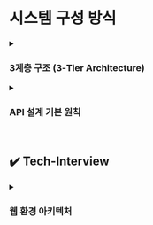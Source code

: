 # 시스템 구성 방식

<details>
    <summary><h3>3계층 구조 (3-Tier Architecture)</h3></summary>
    <ul>
        <li><strong>3계층 구조란?</strong></li>
        플랫폼을 세 가지 계층으로 나누어 논리적 또는 물리적으로 분리하여 구축 및 운영하는 아키텍처
        <br><br>
        예를 들어 웹 서비스를 운영할 때, 서버 한 대에 모든 기능을 통합하는 대신<br> 
        <strong>프레젠테이션 계층, 애플리케이션 계층, 데이터 계층</strong><br>
        으로 분리해 각각 독립적으로 관리한다.
        <br><br>
        3계층 외에도 2계층, 4계층 등 다양한 구조로 나눌 수 있으며, 이를 <strong>다층 구조(Multi-tier Architecture)</strong>라고 한다.
        <br><br>
        <li><strong>프레젠테이션 계층</strong></li>
        사용자와 직접 상호작용하는 계층. UI와 사용자 요청 전달 및 결과 표시<br>
        ex) React, HTML/CSS, Android 앱
        <li><strong>애플리케이션 계층</strong></li>
        비즈니스 로직 처리, 사용자 요청을 처리, DB와 연동<br>
        ex) Python, Node.js, Java 서버
        <li><strong>데이터 계층</strong></li>
        데이터 저장, 조회, 수정 등의 기능을 담당<br>
        ex) MySQL, PostgreSQL, MongoDB

<br><br>

<li>
    <em>※ 추가) 2-tier, n-tier 구조와의 차이</em>
</li>

</ul>

</details>

<details>
    <summary><h3>API 설계 기본 원칙</h3></summary>
    <code>Q. API를 설계할 때 필요한 기본 원칙들과 지원자가 API를 작성할 때 가장 중요하게 생각하는 요소에 대해서 설명해주세요.</code>
    <br><br>
    <h3>RESTful 기본 개념</h3>
    <ul>
        <li>리소스를 <strong>URI</strong>로 표현</li>
        <li><strong>HTTP 메서드</strong>로 <strong>자원에 대한 행위를 요청</strong> (GET, POST, PUT, DELETE 등)</li>
        <li><strong>JSON 포맷</strong>으로 요청/응답 본문 처리</li>
    </ul>
    <br>
    <h3>RESTful API 설계 규칙</h3>
    <ul>
        <li>
        <strong>1. URL 규칙</strong><br>슬래시(/)로 계층 표현, 마지막 슬래시 생략<br>
        </li><br>
        <li>
        <strong>2. 대시(-) 사용</strong><br>언더바(_) 대신 대시(-) 사용<br>
        </li><br>
        <li><strong>3. 소문자 사용</strong><br>URI는 항상 소문자 → 일관성, 단순함 지향</li><br>
        <li>
        <strong>4. 단순한 구조로 작성</strong><br>하나의 리소스에는 단수/복수 URL만 허용<br>
        구조가 일관되면 HTTP 메서드 설계를 올바르게 하기 쉬워지고, 그 결과로 멱등성도 자연스럽게 확보가 됨<br>
        예: <code>/orders</code>, <code>/orders/1</code><br>
        <br>
        <strong>* 멱등성: 같은 요청을 여러 번 보내더라도 결과가 변하지 않는 성질</strong><br>
        - GET, PUT(전체 덮어쓰기라서 결과가 항상 그대로), DELETE → 멱등성 있음<br>
        - POST(요청 할 때마다 새로운 데이터 생김), PATCH(부분 수정으로 데이터 누적이 가능해 매번 결과 달라질 수 있음) → 멱등성 없음<br>
        </li><br><br>
        <li>
        <strong>5. URL에 HTTP 메서드 노출하지 않기</strong><br>
        예: <code>/getUser</code> X
        </li><br>
        <li>
        <strong>6. URI depth 제한</strong><br>가급적 얕게 구성, 최대 4단계 권장<br>
        예: <code>/shops/1/orders/2/items</code> (지양)
        </li><br>
        <li>
        <strong>7. 의미에 맞는 HTTP 상태 코드 사용</strong>
        <ul>
            <li>200 OK, 201 Created, 204 No Content</li>
            <li>400 Bad Request, 401 Unauthorized, 404 Not Found 등</li>
        </ul>
        </li><br>
        <li>
        <strong>8. API 버전 명시</strong><br>
        예: <code>/v1/orders</code>
        </li><br>
        <li>
        <strong>9. 리소스에 대한 정렬, 필드에 대한 필터, 페이징은 쿼리 파라미터 사용</strong>
        <ul>
            <li>정렬: <code>?sort=created_at</code></li>
            <li>필터: <code>?status=active</code></li>
            <li>페이징: <code>?page=2&amp;limit=10</code></li>
        </ul>
        </li><br>
        <li>
        <strong>10. 문서화</strong><br>API 명세서 제공 (Swagger, Postman 등)<br>
        → 기획자나 현업도 쉽게 테스트 가능해야 함
        </li>
    </ul>
    <br>
    API는 일관성, 명확성, 단순성을 기반으로 설계해야 하며, 팀 전체가 쉽게 이해하고 테스트할 수 있도록 문서화와 표준화가 중요하다.
    <br>
    + 추가) RESTful 기반 설계 외에 어떤 API 설계 방법? 요즘 RESTful API를 많이 사용하는 이유

</details>

<br>

## ✔️ Tech-Interview

<details>
    <summary><h3>웹 환경 아키텍처</h3></summary>
    <ul>
        <li>
            <p><strong>Q1. 다양한 클라이언트 디바이스(웹, 모바일, 태블릿)에서 서버를 호출할 때, 일반적인 3-Tier 환경에서 동작하는 전반적인 프로세스를 설명해주세요.</strong></p>
            <p>A. 
                사용자는 프레젠테이션 계층(웹 브라우저, 모바일 앱 등)을 통해 요청을 보냅니다. 이 요청은 애플리케이션 계층(Web 서버, API 서버 등)으로 전달되어 비즈니스 로직이 처리되고, 필요한 경우 데이터 계층(DB 서버)에서 데이터를 읽거나 저장합니다. <br>
                처리된 결과는 다시 애플리케이션 계층을 통해 프레젠테이션 계층으로 전달되어 사용자에게 응답됩니다.
                <br><br>
                + DNS, L7의 역할, LB 등의 역할 추가
                + 방화벽, CDN, DB의 리플리케이션 정도 설명 추가
            </p>
        </li>
        <br>
        <li>
            <p><strong>Q2. 3계층 구조를 주로 사용하는 이유는 무엇일까요?</strong></p>
            <p>A. <strong>역할 분리, 유지보수성, 확장성, 재사용성</strong>을 모두 충족하기 때문에, 대부분의 백엔드 서비스에서 표준처럼 사용된다.<br>
                - <strong>유지보수성</strong>: 각 계층이 맡은 역할이 분리되어 있기 때문에, 한 계층 내부를 수정해도 다른 계층은 그대로 사용할 수 있다.<br>
                ex) DB 구조가 변경되었을 때 API 응답 형식을 유지하면 앞단을 고치지 않아도 됨.<br>
                - <strong>확장성</strong>: 각 계층을 독립적으로 스케일 아웃할 수 있어 트래픽 증가에 유연하게 대응 가능<br>
                - <strong>재사용성</strong>: 동일한 비즈니스 로직을 웹, 앱, 외부 API등 다양한 클라이언트에서 재활용할 수 있음.<br>
            </p>
        </li>
        <br>
        <li>
            <p><strong>Q3. 그 중 특정 디바이스 혹은 메뉴의 트래픽이 월등히 높아 서버에 부하가 많이 걸릴 경우, 아키텍처를 어떻게 구성 또는 변경해야 할까요?</strong></p>
            <p>병목 지점을 파악해서 서버를 늘리거나 DB의 수행 속도를 개선해야 한다. 정도의 답변은 아쉬움.
            <br>
            <p>💡 질문 의도 = 점진적인 구조적 개선을 고민해보았는지, 트래픽의 부하 분산에 대해서 알고 있는지</p>
            <p>원인 분석 → 단기 대응 → 중장기 구조 개선</p><br>
            <p>
                A. <br>먼저 <strong>모니터링 지표</strong>로 병목이 <strong>네트워크, 애플리케이션, DB, 캐시</strong> 중 어디에서 발생하는지 분석합니다.<br>
                <br>
                <strong>단기적으로는<br>정적 파일은 CDN에 캐싱</strong>하고, <strong>서버를 스케일 아웃한 뒤 로드밸런싱</strong>하며, <strong>읽기 요청은 Redis 같은 인메모리 캐시로 처리</strong>해 DB 부하를 줄입니다.<br><br>
                <strong>중기적으로는<br>트래픽이 몰리는 메뉴를 경계로 분리</strong>해 <strong>독립 배포·독립 스케일</strong>이 가능하게 합니다. <strong>필요에 따라 마이크로서비스, 서브도메인, 별도 서버 방식 중 선택해 트래픽을 격리</strong>합니다. <br>
                <strong>DB 병목은 읽기/쓰기 분리, 인덱스 최적화, 파티셔닝·샤딩, Elasticsearch 도입</strong>으로 해소합니다.<br><br>
                <strong>장기적으로는<br>오토스케일링과 메시지 큐를 통한 비동기 처리 구조</strong>를 적용해, 특정 메뉴에 트래픽이 몰려도 전체 서비스 안정성을 유지합니다.
            </p>
            <br><br>
            + 추가) 마이크로서비스, 서브도메인, 별도 서버로 분리는 어떻게? 어떤 장단점?
        </li>
</details>
